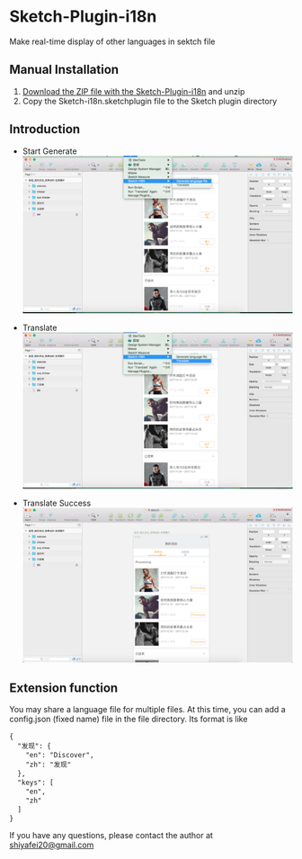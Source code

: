 # Sketch-Plugin-i18n
Make real-time display of other languages in sektch file

## Manual Installation
1. [Download the ZIP file with the Sketch-Plugin-i18n](https://github.com/shiyafei/Sketch-Plugin-i18n) and unzip
2. Copy the Sketch-i18n.sketchplugin file to the Sketch plugin directory

## Introduction
- Start Generate
![Generate](./assets/generate.png)
<!-- - Input one Language code
![Edit-language](./assets/edit-language.png)
- Generate Success
![Genetate Success](./assets/genetate-success.png) -->
- Translate
![Translate](./assets/translate.png)
<!-- - Select Language
![Select language](./assets/select-language.png) -->
- Translate Success
![Success](./assets/success.png)

## Extension function
You may share a language file for multiple files. At this time, you can add a config.json (fixed name) file in the file directory. Its format is like
```
{
  "发现": {
    "en": "Discover",
    "zh": "发现"
  },
  "keys": [
    "en",
    "zh"
  ]
}
```

If you have any questions, please contact the author at <font style="color: #2d8cf0">shiyafei20@gmail.com</font>
